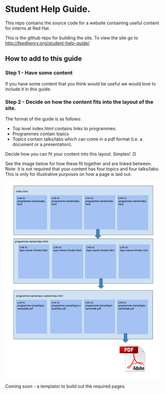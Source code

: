 # Student Help Guide.

This repo contains the source code for a website containing useful content for interns at Red Hat.

This is the github repo for building the site. To view the site go to http://feedhenry.org/student-help-guide/


## How to add to this guide

### Step 1 - Have some content

If you have some content that you think would be useful we would love to include it in this guide.

### Step 2 - Decide on how the content fits into the layout of the site.

The format of the guide is as follows:

* Top level index.html contains links to programmes.
* Programmes contain topics
* Topics contain talks/labs which can come in a pdf format (i.e. a document or a presentation).

Decide how you can fit your content into this layout. Simples! :D

See the image below for how these fit together and are linked between. Note: it is not required that your content has four topics and four talks/labs. This is only for illustrative purposes on how a page is laid out.

![Image of Layout](/images/layout.png)

Coming soon - a templator to build out the required pages.